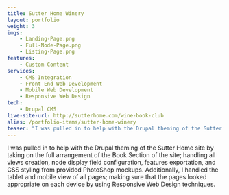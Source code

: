 ```yaml
---
title: Sutter Home Winery
layout: portfolio
weight: 3
imgs:
    - Landing-Page.png
    - Full-Node-Page.png
    - Listing-Page.png
features:
    - Custom Content
services:
    - CMS Integration
    - Front End Web Development
    - Mobile Web Development
    - Responsive Web Design
tech:
    - Drupal CMS
live-site-url: http://sutterhome.com/wine-book-club
alias: /portfolio-items/sutter-home-winery
teaser: "I was pulled in to help with the Drupal theming of the Sutter Home site by taking on the full arrangement of the Book Section of the site."
---
```

I was pulled in to help with the Drupal theming of the Sutter Home site by taking on the full arrangement of the Book Section of the site; handling all views creation, node display field configuration, features exportation, and CSS styling from provided PhotoShop mockups. Additionally, I handled the tablet and mobile view of all pages; making sure that the pages looked appropriate on each device by using Responsive Web Design techniques.
